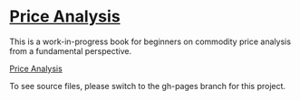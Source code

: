 # [Price Analysis](http://mindymallory.github.io/PriceAnalysis/)
This is a work-in-progress book for beginners on commodity price analysis from a fundamental perspective.

[Price Analysis](http://mindymallory.github.io/PriceAnalysis/)

To see source files, please switch to the gh-pages branch for this project.
